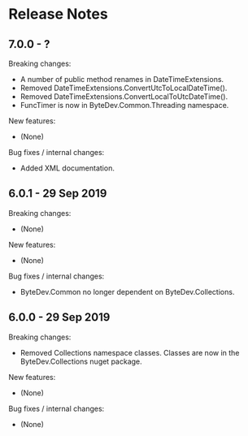 # Release Notes

## 7.0.0 - ?

Breaking changes:
* A number of public method renames in DateTimeExtensions.
* Removed DateTimeExtensions.ConvertUtcToLocalDateTime().
* Removed DateTimeExtensions.ConvertLocalToUtcDateTime().
* FuncTimer is now in ByteDev.Common.Threading namespace.

New features:
* (None)

Bug fixes / internal changes:
* Added XML documentation.

## 6.0.1 - 29 Sep 2019

Breaking changes:
* (None)

New features:
* (None)

Bug fixes / internal changes:
* ByteDev.Common no longer dependent on ByteDev.Collections.

## 6.0.0 - 29 Sep 2019

Breaking changes:
* Removed Collections namespace classes. Classes are now in the ByteDev.Collections nuget package.

New features:
* (None)

Bug fixes / internal changes:
* (None)
